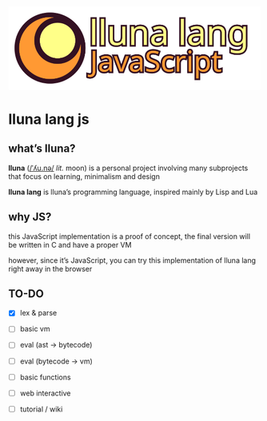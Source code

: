 ![logo](logo-lluna-lang-js.svg)

# lluna lang js

## what’s lluna?

**lluna** ([/ˈʎu.nə/](https://en.wiktionary.org/wiki/lluna) *lit.* moon) is a personal project involving many subprojects that focus on learning, minimalism and design

**lluna lang** is lluna’s programming language, inspired mainly by Lisp and Lua

## why JS?

this JavaScript implementation is a proof of concept, the final version will be written in C and have a proper VM 

however, since it’s JavaScript, you can try this implementation of lluna lang right away in the browser

## TO-DO

- [x] lex & parse

- [ ] basic vm

- [ ] eval (ast -> bytecode)

- [ ] eval (bytecode -> vm)

- [ ] basic functions

- [ ] web interactive

- [ ] tutorial / wiki
